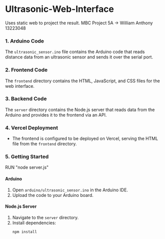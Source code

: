 # Ultrasonic-Web-Interface
Uses static web to project the result.
MBC Project 5A -> William Anthony 13223048


### 1. Arduino Code

The `ultrasonic_sensor.ino` file contains the Arduino code that reads distance data from an ultrasonic sensor and sends it over the serial port.

### 2. Frontend Code

The `frontend` directory contains the HTML, JavaScript, and CSS files for the web interface.

### 3. Backend Code

The `server` directory contains the Node.js server that reads data from the Arduino and provides it to the frontend via an API.

### 4. Vercel Deployment

- The frontend is configured to be deployed on Vercel, serving the HTML file from the `frontend` directory.

### 5. Getting Started

RUN "node server.js"

#### Arduino

1. Open `arduino/ultrasonic_sensor.ino` in the Arduino IDE.
2. Upload the code to your Arduino board.

#### Node.js Server

1. Navigate to the `server` directory.
2. Install dependencies:
   ```bash
   npm install
